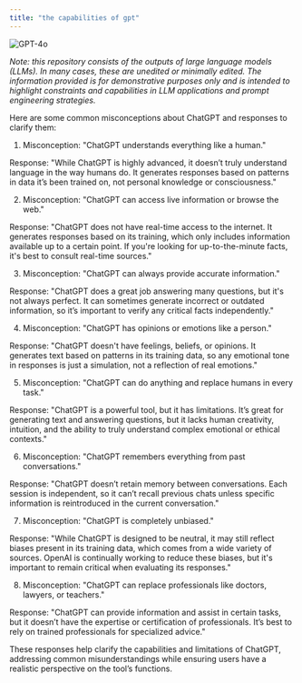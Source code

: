 ```yaml
---
title: "the capabilities of gpt"
---
```

![GPT-4o](https://img.shields.io/badge/GPT--4o-3333FF?style=for-the-badge&logo=openai&logoColor=white)



*Note: this repository consists of the outputs of large language models (LLMs). In many cases, these are unedited or minimally edited. The information provided is for demonstrative purposes only and is intended to highlight constraints and capabilities in LLM applications and prompt engineering strategies.*


Here are some common misconceptions about ChatGPT and responses to clarify them:

1. Misconception: "ChatGPT understands everything like a human."

Response: "While ChatGPT is highly advanced, it doesn’t truly understand language in the way humans do. It generates responses based on patterns in data it’s been trained on, not personal knowledge or consciousness."


2. Misconception: "ChatGPT can access live information or browse the web."

Response: "ChatGPT does not have real-time access to the internet. It generates responses based on its training, which only includes information available up to a certain point. If you're looking for up-to-the-minute facts, it's best to consult real-time sources."


3. Misconception: "ChatGPT can always provide accurate information."

Response: "ChatGPT does a great job answering many questions, but it's not always perfect. It can sometimes generate incorrect or outdated information, so it’s important to verify any critical facts independently."


4. Misconception: "ChatGPT has opinions or emotions like a person."

Response: "ChatGPT doesn't have feelings, beliefs, or opinions. It generates text based on patterns in its training data, so any emotional tone in responses is just a simulation, not a reflection of real emotions."


5. Misconception: "ChatGPT can do anything and replace humans in every task."

Response: "ChatGPT is a powerful tool, but it has limitations. It’s great for generating text and answering questions, but it lacks human creativity, intuition, and the ability to truly understand complex emotional or ethical contexts."


6. Misconception: "ChatGPT remembers everything from past conversations."

Response: "ChatGPT doesn’t retain memory between conversations. Each session is independent, so it can’t recall previous chats unless specific information is reintroduced in the current conversation."


7. Misconception: "ChatGPT is completely unbiased."

Response: "While ChatGPT is designed to be neutral, it may still reflect biases present in its training data, which comes from a wide variety of sources. OpenAI is continually working to reduce these biases, but it's important to remain critical when evaluating its responses."


8. Misconception: "ChatGPT can replace professionals like doctors, lawyers, or teachers."

Response: "ChatGPT can provide information and assist in certain tasks, but it doesn’t have the expertise or certification of professionals. It’s best to rely on trained professionals for specialized advice."


These responses help clarify the capabilities and limitations of ChatGPT, addressing common misunderstandings while ensuring users have a realistic perspective on the tool’s functions.

